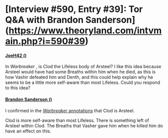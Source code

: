# [Interview #590, Entry #39]: Tor Q&A with Brandon Sanderson](https://www.theoryland.com/intvmain.php?i=590#39)

#### [JoeH42 ()](http://www.tor.com/blogs/2010/12/open-call-for-brandon-sanderson-questions#149112)

In
*Warbreaker*
, is Clod the Lifeless body of Arsteel? I like this idea because Arsteel would have had some Breaths within him when he died, as this is how Vashir defeated him and Denth, and this could help explain why he seems to be a little more self-aware than most Lifeless. Could you respond to this idea?

#### [Brandon Sanderson ()](http://www.tor.com/blogs/2011/01/your-questions-for-brandon-sanderson-answered)

I confirmed in the
[*Warbreaker*
annotations](http://brandonsanderson.com/annotation/400/Warbreaker-Chapter-Twenty-Two-Part-2)
that Clod is Arsteel.

Clod is more self-aware than most Lifeless. There is something left of Arsteel within Clod. The Breaths that Vasher gave him when he killed him do have an effect on this.

